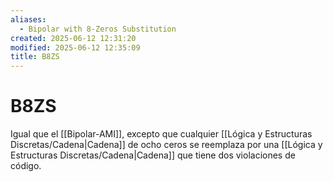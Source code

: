```yaml
---
aliases:
  - Bipolar with 8-Zeros Substitution
created: 2025-06-12 12:31:20
modified: 2025-06-12 12:35:09
title: B8ZS
---
```


# B8ZS

Igual que el [[Bipolar-AMI]], excepto que cualquier [[Lógica y Estructuras Discretas/Cadena|Cadena]] de ocho ceros se reemplaza por una [[Lógica y Estructuras Discretas/Cadena|Cadena]] que tiene dos violaciones de código.
